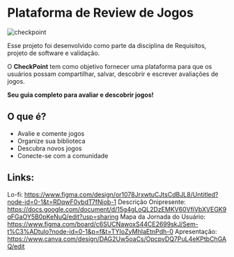 # Plataforma de Review de Jogos

![checkpoint](https://github.com/apabsp/Checkpoint/assets/63313892/83c8a207-6c29-4c70-9a48-e50f3d017cfb)


Esse projeto foi desenvolvido como parte da disciplina de Requisitos, projeto de software e validação. 

O **CheckPoint** tem como objetivo fornecer uma plataforma para que os usuários possam compartilhar, salvar, descobrir e escrever avaliações de jogos.

**Seu guia completo para avaliar e descobrir jogos!**

## O que é?

* Avalie e comente jogos
* Organize sua biblioteca
* Descubra novos jogos
* Conecte-se com a comunidade

## Links:
Lo-fi: https://www.figma.com/design/or1078JrxwtuCJtsCdBJL8/Untitled?node-id=0-1&t=RDqwF0ybdT7fNjob-1
Descrição Onipresente: https://docs.google.com/document/d/15g4gLoQL2DzEMKV60VfiVbXVEGK9qFGaOY5B0pKeNuQ/edit?usp=sharing
Mapa da Jornada do Usuário: https://www.figma.com/board/c6SUCNawoxS44CE2699skJ/Sem-t%C3%ADtulo?node-id=0-1&p=f&t=TYIoZyMhIaEtnPdh-0
Apresentação: https://www.canva.com/design/DAG2Uw5oaCs/OpcpvDQ7PuL4eKPtbChGAQ/edit
